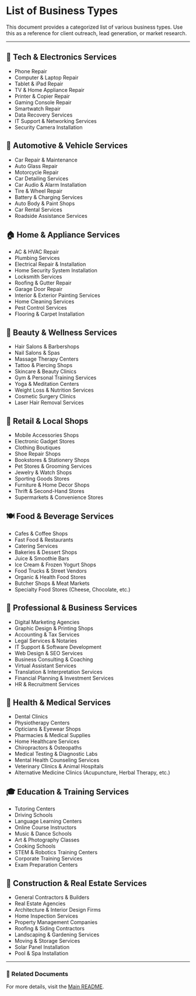 # List of Business Types

This document provides a categorized list of various business types. Use this as a reference for client outreach, lead generation, or market research.

---

## 📱 Tech & Electronics Services
- Phone Repair
- Computer & Laptop Repair
- Tablet & iPad Repair
- TV & Home Appliance Repair
- Printer & Copier Repair
- Gaming Console Repair
- Smartwatch Repair
- Data Recovery Services
- IT Support & Networking Services
- Security Camera Installation

## 🚗 Automotive & Vehicle Services
- Car Repair & Maintenance
- Auto Glass Repair
- Motorcycle Repair
- Car Detailing Services
- Car Audio & Alarm Installation
- Tire & Wheel Repair
- Battery & Charging Services
- Auto Body & Paint Shops
- Car Rental Services
- Roadside Assistance Services

## 🏠 Home & Appliance Services
- AC & HVAC Repair
- Plumbing Services
- Electrical Repair & Installation
- Home Security System Installation
- Locksmith Services
- Roofing & Gutter Repair
- Garage Door Repair
- Interior & Exterior Painting Services
- Home Cleaning Services
- Pest Control Services
- Flooring & Carpet Installation

## 💅 Beauty & Wellness Services
- Hair Salons & Barbershops
- Nail Salons & Spas
- Massage Therapy Centers
- Tattoo & Piercing Shops
- Skincare & Beauty Clinics
- Gym & Personal Training Services
- Yoga & Meditation Centers
- Weight Loss & Nutrition Services
- Cosmetic Surgery Clinics
- Laser Hair Removal Services

## 🏪 Retail & Local Shops
- Mobile Accessories Shops
- Electronic Gadget Stores
- Clothing Boutiques
- Shoe Repair Shops
- Bookstores & Stationery Shops
- Pet Stores & Grooming Services
- Jewelry & Watch Shops
- Sporting Goods Stores
- Furniture & Home Decor Shops
- Thrift & Second-Hand Stores
- Supermarkets & Convenience Stores

## 🍽️ Food & Beverage Services
- Cafes & Coffee Shops
- Fast Food & Restaurants
- Catering Services
- Bakeries & Dessert Shops
- Juice & Smoothie Bars
- Ice Cream & Frozen Yogurt Shops
- Food Trucks & Street Vendors
- Organic & Health Food Stores
- Butcher Shops & Meat Markets
- Specialty Food Stores (Cheese, Chocolate, etc.)

## 🏢 Professional & Business Services
- Digital Marketing Agencies
- Graphic Design & Printing Shops
- Accounting & Tax Services
- Legal Services & Notaries
- IT Support & Software Development
- Web Design & SEO Services
- Business Consulting & Coaching
- Virtual Assistant Services
- Translation & Interpretation Services
- Financial Planning & Investment Services
- HR & Recruitment Services

## 🏥 Health & Medical Services
- Dental Clinics
- Physiotherapy Centers
- Opticians & Eyewear Shops
- Pharmacies & Medical Supplies
- Home Healthcare Services
- Chiropractors & Osteopaths
- Medical Testing & Diagnostic Labs
- Mental Health Counseling Services
- Veterinary Clinics & Animal Hospitals
- Alternative Medicine Clinics (Acupuncture, Herbal Therapy, etc.)

## 🎓 Education & Training Services
- Tutoring Centers
- Driving Schools
- Language Learning Centers
- Online Course Instructors
- Music & Dance Schools
- Art & Photography Classes
- Cooking Schools
- STEM & Robotics Training Centers
- Corporate Training Services
- Exam Preparation Centers

## 🔨 Construction & Real Estate Services
- General Contractors & Builders
- Real Estate Agencies
- Architecture & Interior Design Firms
- Home Inspection Services
- Property Management Companies
- Roofing & Siding Contractors
- Landscaping & Gardening Services
- Moving & Storage Services
- Solar Panel Installation
- Pool & Spa Installation

---

### 🔗 Related Documents
For more details, visit the [Main README](./README.md).
